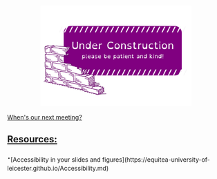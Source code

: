 <p align="center">
  <img src="underconstruction.png" width="350" title="Under Construction">
</p>

[When's our next meeting?](https://equitea-university-of-leicester.github.io/Equitea%20Schedule.pdf)

<h2><u>Resources:</u></h2>
<font size="+2">&sdot;</font>[Accessibility in your slides and figures](https://equitea-university-of-leicester.github.io/Accessibility.md)
